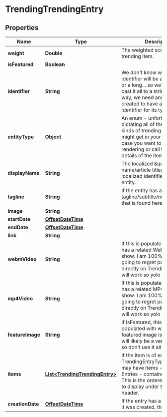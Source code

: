 
# TrendingTrendingEntry

## Properties
Name | Type | Description | Notes
------------ | ------------- | ------------- | -------------
**weight** | **Double** | The weighted score of this trending item. |  [optional]
**isFeatured** | **Boolean** |  |  [optional]
**identifier** | **String** | We don&#39;t know whether the identifier will be a string, a uint, or a long... so we&#39;re going to cast it all to a string. But either way, we need any trending item created to have a single unique identifier for its type. |  [optional]
**entityType** | **Object** | An enum - unfortunately - dictating all of the possible kinds of trending items that you might get in your result set, in case you want to do custom rendering or call to get the details of the item. |  [optional]
**displayName** | **String** | The localized \&quot;display name/article title/&#39;primary localized identifier&#39;\&quot; of the entity. |  [optional]
**tagline** | **String** | If the entity has a localized tagline/subtitle/motto/whatever, that is found here. |  [optional]
**image** | **String** |  |  [optional]
**startDate** | [**OffsetDateTime**](OffsetDateTime.md) |  |  [optional]
**endDate** | [**OffsetDateTime**](OffsetDateTime.md) |  |  [optional]
**link** | **String** |  |  [optional]
**webmVideo** | **String** | If this is populated, the entry has a related WebM video to show. I am 100% certain I am going to regret putting this directly on TrendingEntry, but it will work so yolo |  [optional]
**mp4Video** | **String** | If this is populated, the entry has a related MP4 video to show. I am 100% certain I am going to regret putting this directly on TrendingEntry, but it will work so yolo |  [optional]
**featureImage** | **String** | If isFeatured, this image will be populated with whatever the featured image is. Note that this will likely be a very large image, so don&#39;t use it all the time. |  [optional]
**items** | [**List&lt;TrendingTrendingEntry&gt;**](TrendingTrendingEntry.md) | If the item is of entityType TrendingEntryType.Container, it may have items - also Trending Entries - contained within it. This is the ordered list of those to display under the Container&#39;s header. |  [optional]
**creationDate** | [**OffsetDateTime**](OffsetDateTime.md) | If the entry has a date at which it was created, this is that date. |  [optional]




